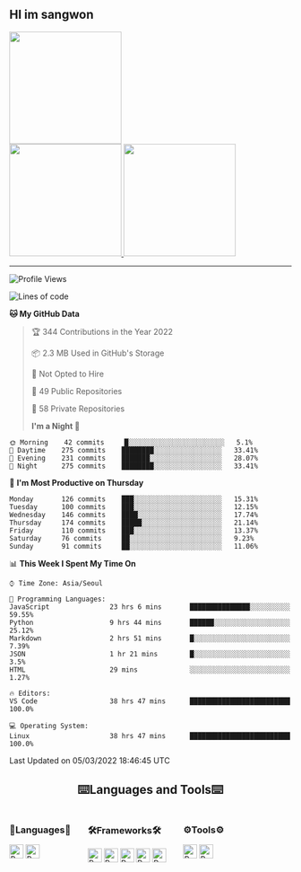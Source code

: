 ## HI im sangwon

<a href="#"> 
  <img src="https://github-readme-stats.vercel.app/api?username=nowgnas&theme=calm&show_icons=true" height='200px'>
</a><br>
<a href="#">
  <img src="https://github-readme-stats.vercel.app/api/top-langs/?username=nowgnas&theme=calm&exclude_repo=Jagi,assignment&layout=compact" height='200px'>
  <img src='http://mazassumnida.wtf/api/v2/generate_badge?boj=leo503801' height='200px'>
</a>

<hr>

<!--START_SECTION:waka-->

![Profile Views](http://img.shields.io/badge/Profile%20Views-9-blue)

![Lines of code](https://img.shields.io/badge/From%20Hello%20World%20I%27ve%20Written-492%20Thousand%20lines%20of%20code-blue)

**🐱 My GitHub Data**

> 🏆 344 Contributions in the Year 2022
>
> 📦 2.3 MB Used in GitHub's Storage
>
> 🚫 Not Opted to Hire
>
> 📜 49 Public Repositories
>
> 🔑 58 Private Repositories
>
> **I'm a Night 🦉**

```text
🌞 Morning    42 commits     █░░░░░░░░░░░░░░░░░░░░░░░░   5.1%
🌆 Daytime    275 commits    ████████░░░░░░░░░░░░░░░░░   33.41%
🌃 Evening    231 commits    ███████░░░░░░░░░░░░░░░░░░   28.07%
🌙 Night      275 commits    ████████░░░░░░░░░░░░░░░░░   33.41%

```

📅 **I'm Most Productive on Thursday**

```text
Monday       126 commits    ███░░░░░░░░░░░░░░░░░░░░░░   15.31%
Tuesday      100 commits    ███░░░░░░░░░░░░░░░░░░░░░░   12.15%
Wednesday    146 commits    ████░░░░░░░░░░░░░░░░░░░░░   17.74%
Thursday     174 commits    █████░░░░░░░░░░░░░░░░░░░░   21.14%
Friday       110 commits    ███░░░░░░░░░░░░░░░░░░░░░░   13.37%
Saturday     76 commits     ██░░░░░░░░░░░░░░░░░░░░░░░   9.23%
Sunday       91 commits     ██░░░░░░░░░░░░░░░░░░░░░░░   11.06%

```

📊 **This Week I Spent My Time On**

```text
⌚︎ Time Zone: Asia/Seoul

💬 Programming Languages:
JavaScript               23 hrs 6 mins       ███████████████░░░░░░░░░░   59.55%
Python                   9 hrs 44 mins       ██████░░░░░░░░░░░░░░░░░░░   25.12%
Markdown                 2 hrs 51 mins       █░░░░░░░░░░░░░░░░░░░░░░░░   7.39%
JSON                     1 hr 21 mins        █░░░░░░░░░░░░░░░░░░░░░░░░   3.5%
HTML                     29 mins             ░░░░░░░░░░░░░░░░░░░░░░░░░   1.27%

🔥 Editors:
VS Code                  38 hrs 47 mins      █████████████████████████   100.0%

💻 Operating System:
Linux                    38 hrs 47 mins      █████████████████████████   100.0%

```

Last Updated on 05/03/2022 18:46:45 UTC

<!--END_SECTION:waka-->

<!-- <div align="center">
  <h2>⌨️Languages and Tools⌨️</h2>
  <div align=flex>
    <img height="25px" src="https://img.shields.io/badge/Python-3776AB?style=flat&amp;logo=Python&amp;logoColor=white" alt="Python Badge">
    <img height="25px" src="https://img.shields.io/badge/Javascript-F7DF1E?style=flat&amp;logo=Javascript&amp;logoColor=white" alt="Python Badge">
  </div>

  <div>
  <img height="25px" src="https://img.shields.io/badge/Express-000000?style=flat&amp;logo=Express&amp;logoColor=white" alt="Python Badge">
  <img height="25px" src="https://img.shields.io/badge/Node js-339933?style=flat&amp;logo=Node.js&amp;logoColor=white" alt="Python Badge">
  <img height="25px" src="https://img.shields.io/badge/MongoDB-47A248?style=flat&amp;logo=MongoDB&amp;logoColor=white" alt="Python Badge">
  <img height="25px" src="https://img.shields.io/badge/React-61DAFB?style=flat&amp;logo=React&amp;logoColor=white" alt="Python Badge">
   <img height="25px" src="https://img.shields.io/badge/TensorFlow-FF6F00?style=flat&amp;logo=TensorFlow&amp;logoColor=white" alt="Python Badge">
  </div>
  <div>
  <img height="25px" src="https://img.shields.io/badge/Visual Studio Code-007ACC?style=flat&amp;logo=Visual Studio Code&amp;logoColor=white" alt="Python Badge">
  <img height="25px" src="https://img.shields.io/badge/Ubuntu-E95420?style=flat&amp;logo=Ubuntu&amp;logoColor=white" alt="Python Badge">
  </div>
</div>
<br> -->

<h2 align=center>⌨️Languages and Tools⌨️</h2>
<div>
  <div style='float:left; margin-right:30px;'>
  <h3>🎈Languages🎈</h3>
  <div>
    <img height="25px" src="https://img.shields.io/badge/Python-3776AB?style=flat&amp;logo=Python&amp;logoColor=white" alt="Python Badge">
      <img height="25px" src="https://img.shields.io/badge/Javascript-F7DF1E?style=flat&amp;logo=Javascript&amp;logoColor=white" alt="Python Badge">
  </div>
  
  </div>
  <div style='float:left; margin-right:30px;'>
  <h3>🛠️Frameworks🛠️</h3>
  <div>
    <img height="25px" src="https://img.shields.io/badge/Express-000000?style=flat&amp;logo=Express&amp;logoColor=white" alt="Python Badge">
    <img height="25px" src="https://img.shields.io/badge/Node js-339933?style=flat&amp;logo=Node.js&amp;logoColor=white" alt="Python Badge">
    <img height="25px" src="https://img.shields.io/badge/MongoDB-47A248?style=flat&amp;logo=MongoDB&amp;logoColor=white" alt="Python Badge">
    <img height="25px" src="https://img.shields.io/badge/React-61DAFB?style=flat&amp;logo=React&amp;logoColor=white" alt="Python Badge">
     <img height="25px" src="https://img.shields.io/badge/TensorFlow-FF6F00?style=flat&amp;logo=TensorFlow&amp;logoColor=white" alt="Python Badge">
  </div>
  </div>
  <div style='float:left;'>
  <h3>⚙️Tools⚙️</h3>
  <div>
    <img height="25px" src="https://img.shields.io/badge/Visual Studio Code-007ACC?style=flat&amp;logo=Visual Studio Code&amp;logoColor=white" alt="Python Badge">
    <img height="25px" src="https://img.shields.io/badge/Ubuntu-E95420?style=flat&amp;logo=Ubuntu&amp;logoColor=white" alt="Python Badge">
  </div>
  </div>
</div>

<!-- ![trophy](https://github-profile-trophy.vercel.app/?username=nowgnas&column=7&margin-w=15&margin-h=15) -->

<!--
**Marshmellowon/Marshmellowon** is a ✨ _special_ ✨ repository because its `README.md` (this file) appears on your GitHub profile.

Here are some ideas to get you started:

- 🔭 I’m currently working on ...
- 🌱 I’m currently learning ...
- 👯 I’m looking to collaborate on ...
- 🤔 I’m looking for help with ...
- 💬 Ask me about ...
- 📫 How to reach me: ...
- 😄 Pronouns: ...
- ⚡ Fun fact: ...
-->

<!-- style='display:grid; grid-template-columns: auto auto auto;' -->
